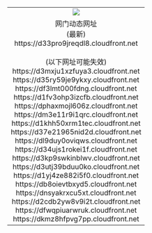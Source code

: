 ﻿<table>
  <tr></tr>
  <tr><td colspan=2 align=center><img src="https://d33pro9jreqdl8.cloudfront.net/Up/oGate.jpg" /></td></tr>
  <tr><td colspan=2 align=center>网门动态网址<br/>(最新)
<br>https://d33pro9jreqdl8.cloudfront.net
<br/><br/>(以下网址可能失效)
<br>https://d3mxju1xzfuya3.cloudfront.net
<br>https://d35ry59je9ykxy.cloudfront.net
<br>https://df3lmt000fdng.cloudfront.net
<br>https://d1fv3ohp3izcfb.cloudfront.net
<br>https://dphaxmojl606z.cloudfront.net
<br>https://dm3e11r9i1qrc.cloudfront.net
<br>https://d1khh50xrm1tec.cloudfront.net
<br>https://d37e21965nid2d.cloudfront.net
<br>https://dl9duy0oviqws.cloudfront.net
<br>https://d34ujs1rokei1f.cloudfront.net
<br>https://d3kp9swkinblwv.cloudfront.net
<br>https://d3utj39bduu0ko.cloudfront.net
<br>https://d1yj4ze882i5f0.cloudfront.net
<br>https://db8oievtbxyd5.cloudfront.net
<br>https://dnsyakrxcu5xt.cloudfront.net
<br>https://d2cdb2yw8v9i2t.cloudfront.net
<br>https://dfwqpiuarwruk.cloudfront.net
<br>https://dkmz8hfpvg7pp.cloudfront.net
    </td>
  </tr>
</table>
